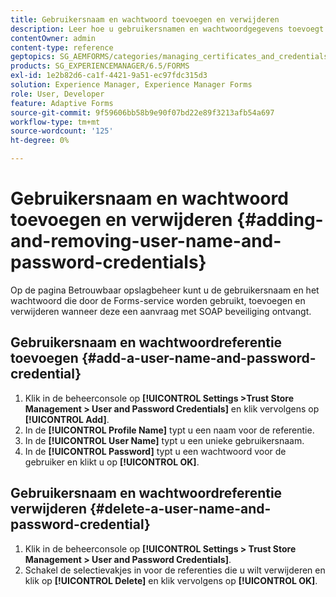 ```yaml
---
title: Gebruikersnaam en wachtwoord toevoegen en verwijderen
description: Leer hoe u gebruikersnamen en wachtwoordgegevens toevoegt en verwijdert.
contentOwner: admin
content-type: reference
geptopics: SG_AEMFORMS/categories/managing_certificates_and_credentials
products: SG_EXPERIENCEMANAGER/6.5/FORMS
exl-id: 1e2b82d6-ca1f-4421-9a51-ec97fdc315d3
solution: Experience Manager, Experience Manager Forms
role: User, Developer
feature: Adaptive Forms
source-git-commit: 9f59606bb58b9e90f07bd22e89f3213afb54a697
workflow-type: tm+mt
source-wordcount: '125'
ht-degree: 0%

---
```


# Gebruikersnaam en wachtwoord toevoegen en verwijderen {#adding-and-removing-user-name-and-password-credentials}

Op de pagina Betrouwbaar opslagbeheer kunt u de gebruikersnaam en het wachtwoord die door de Forms-service worden gebruikt, toevoegen en verwijderen wanneer deze een aanvraag met SOAP beveiliging ontvangt.

## Gebruikersnaam en wachtwoordreferentie toevoegen {#add-a-user-name-and-password-credential}

1. Klik in de beheerconsole op **[!UICONTROL Settings >Trust Store Management > User and Password Credentials]** en klik vervolgens op **[!UICONTROL Add]**.
1. In de **[!UICONTROL Profile Name]** typt u een naam voor de referentie.
1. In de **[!UICONTROL User Name]** typt u een unieke gebruikersnaam.
1. In de **[!UICONTROL Password]** typt u een wachtwoord voor de gebruiker en klikt u op **[!UICONTROL OK]**.

## Gebruikersnaam en wachtwoordreferentie verwijderen {#delete-a-user-name-and-password-credential}

1. Klik in de beheerconsole op **[!UICONTROL Settings > Trust Store Management > User and Password Credentials]**.
1. Schakel de selectievakjes in voor de referenties die u wilt verwijderen en klik op **[!UICONTROL Delete]** en klik vervolgens op **[!UICONTROL OK]**.

